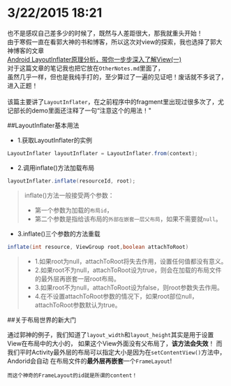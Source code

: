 # 3/22/2015 18:21

也不是感叹自己差多少的时候了，既然与人差距很大，那我就重头开始！<br> 
由于寒假一直在看郭大神的书和博客，所以这次对view的探索，我也选择了郭大神博客的文章<br> 
[Android LayoutInflater原理分析，带你一步步深入了解View(一)](http://blog.csdn.net/guolin_blog/article/details/12921889 "快戳我！")<br> 
对于这篇文章的笔记我也把它放在`OtherNotes.md`里面了，<br>
虽然几乎一样，但也是我纯手打的，至少算过了一遍的见证吧！废话就不多说了，进入正题！<br>
<br>
该篇主要讲了`LayoutInflater`，在之前程序中的fragment里出现过很多次了，尤记部长的demo里面还注释了一句“注意这个的用法！"

##LayoutInflater基本用法
* 1.获取LayoutInflater的实例
```java
LayoutInflater layoutInflater = LayoutInflater.from(context);
```
* 2.调用inflate()方法加载布局
```java
layoutInflater.inflate(resourceId, root);
```
> inflate()方法一般接受两个参数：
>  - 第一个参数为加载的`布局id`，
>  - 第二个参数是指给该布局的`外部在嵌套一层父布局`，如果不需要就`null`。

* 3.inflate()三个参数的方法重载
```java
inflate(int resource, ViewGroup root,boolean attachToRoot)
```
>  - 1.如果root为null，attachToRoot将失去作用，设置任何值都没有意义。
>  - 2.如果root不为null，attachToRoot设为true，则会在加载的布局文件的最外层再嵌套一层root布局。
>  - 3.如果root不为null，attachToRoot设为false，则root参数失去作用。
>  - 4.在不设置attachToRoot参数的情况下，如果root部位null，attachToRoot参数默认为true。

##关于布局世界的新大门

通过郭神的例子，我们知道了`layout_width`和`layout_height`其实是用于设置View在布局中的大小的，
如果这个View外面没有父布局了，**该方法会失效**！
而我们平时Activity最外层的布局可以指定大小是因为在`setContentView()`方法中，Andorid会自动
在布局文件的**最外层再嵌套**一个`FrameLayout`!<br>

    而这个神奇的FrameLayout的id就是所谓的content！
